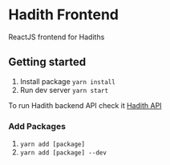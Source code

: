 # Hadith Frontend

ReactJS frontend for Hadiths

## Getting started

1. Install package `yarn install`
2. Run dev server `yarn start`

To run Hadith backend API check it
[Hadith API](https://github.com/octabytes/hadith-api)

### Add Packages

1. `yarn add [package]`
2. `yarn add [package] --dev`
